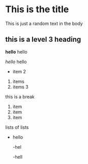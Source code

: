 # This is the title

This is just a random text in the body

## this is a level 3 heading

**hello** hello

*hello* hello

- item 2 
1. items 
2. items 3

this is a break 

1. item 
1. item
1. item

lists of lists
- hello

  -hel
  
  -hell

